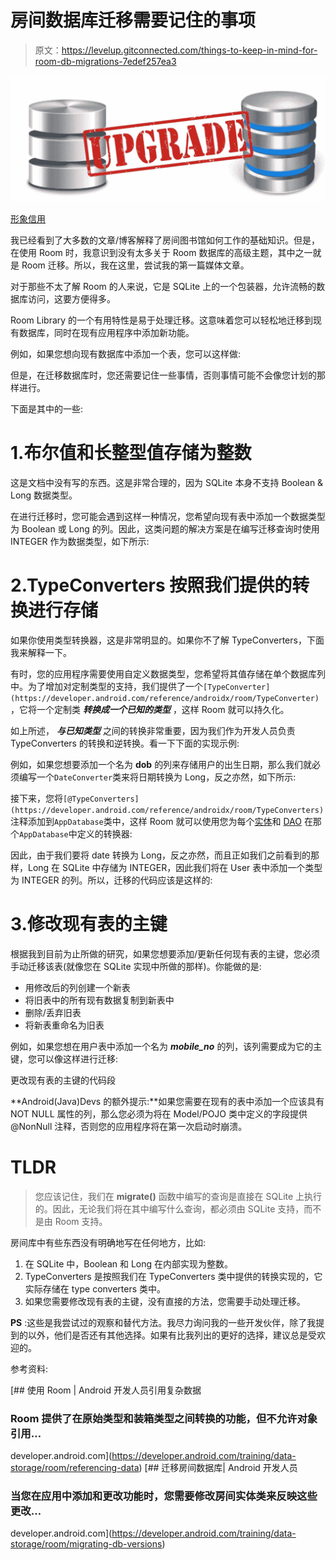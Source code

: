 # 房间数据库迁移需要记住的事项

> 原文：<https://levelup.gitconnected.com/things-to-keep-in-mind-for-room-db-migrations-7edef257ea3>

![](img/e9c10c078adad7f51b0cecdc134051f2.png)

[形象信用](https://medium.com/@elye.project/android-sqlite-database-migration-b9ad47811d34)

我已经看到了大多数的文章/博客解释了房间图书馆如何工作的基础知识。但是，在使用 Room 时，我意识到没有太多关于 Room 数据库的高级主题，其中之一就是 Room 迁移。所以，我在这里，尝试我的第一篇媒体文章。

对于那些不太了解 Room 的人来说，它是 SQLite 上的一个包装器，允许流畅的数据库访问，这要方便得多。

Room Library 的一个有用特性是易于处理迁移。这意味着您可以轻松地迁移到现有数据库，同时在现有应用程序中添加新功能。

例如，如果您想向现有数据库中添加一个表，您可以这样做:

但是，在迁移数据库时，您还需要记住一些事情，否则事情可能不会像您计划的那样进行。

下面是其中的一些:

# 1.布尔值和长整型值存储为整数

这是文档中没有写的东西。这是非常合理的，因为 SQLite 本身不支持 Boolean & Long 数据类型。

在进行迁移时，您可能会遇到这样一种情况，您希望向现有表中添加一个数据类型为 Boolean 或 Long 的列。因此，这类问题的解决方案是在编写迁移查询时使用 INTEGER 作为数据类型，如下所示:

# 2.TypeConverters 按照我们提供的转换进行存储

如果你使用类型转换器，这是非常明显的。如果你不了解 TypeConverters，下面我来解释一下。

有时，您的应用程序需要使用自定义数据类型，您希望将其值存储在单个数据库列中。为了增加对定制类型的支持，我们提供了一个`[TypeConverter](https://developer.android.com/reference/androidx/room/TypeConverter)`，它将一个定制类 ***转换成一个已知的类型*** ，这样 Room 就可以持久化。

如上所述， ***与已知类型*** 之间的转换非常重要，因为我们作为开发人员负责 TypeConverters 的转换和逆转换。看一下下面的实现示例:

例如，如果您想要添加一个名为 **dob** 的列来存储用户的出生日期，那么我们就必须编写一个`DateConverter`类来将日期转换为 Long，反之亦然，如下所示:

接下来，您将`[@TypeConverters](https://developer.android.com/reference/androidx/room/TypeConverters)`注释添加到`AppDatabase`类中，这样 Room 就可以使用您为每个[实体](https://developer.android.com/training/data-storage/room/defining-data)和 [DAO](https://developer.android.com/training/data-storage/room/accessing-data) 在那个`AppDatabase`中定义的转换器:

因此，由于我们要将 date 转换为 Long，反之亦然，而且正如我们之前看到的那样，Long 在 SQLite 中存储为 INTEGER，因此我们将在 User 表中添加一个类型为 INTEGER 的列。所以，迁移的代码应该是这样的:

# 3.修改现有表的主键

根据我到目前为止所做的研究，如果您想要添加/更新任何现有表的主键，您必须手动迁移该表(就像您在 SQLite 实现中所做的那样)。你能做的是:

*   用修改后的列创建一个新表
*   将旧表中的所有现有数据复制到新表中
*   删除/丢弃旧表
*   将新表重命名为旧表

例如，如果您想在用户表中添加一个名为 ***mobile_no*** 的列，该列需要成为它的主键，您可以像这样进行迁移:

更改现有表的主键的代码段

**Android(Java)Devs 的额外提示:**如果您需要在现有的表中添加一个应该具有 NOT NULL 属性的列，那么您必须为将在 Model/POJO 类中定义的字段提供@NonNull 注释，否则您的应用程序将在第一次启动时崩溃。

# TLDR

> 您应该记住，我们在 **migrate()** 函数中编写的查询是直接在 SQLite 上执行的。因此，无论我们将在其中编写什么查询，都必须由 SQLite 支持，而不是由 Room 支持。

房间库中有些东西没有明确地写在任何地方，比如:

1.  在 SQLite 中，Boolean 和 Long 在内部实现为整数。
2.  TypeConverters 是按照我们在 TypeConverters 类中提供的转换实现的，它实际存储在 type converters 类中。
3.  如果您需要修改现有表的主键，没有直接的方法，您需要手动处理迁移。

**PS** :这些是我尝试过的观察和替代方法。我尽力询问我的一些开发伙伴，除了我提到的以外，他们是否还有其他选择。如果有比我列出的更好的选择，建议总是受欢迎的。

参考资料:

[](https://developer.android.com/training/data-storage/room/referencing-data) [## 使用 Room | Android 开发人员引用复杂数据

### Room 提供了在原始类型和装箱类型之间转换的功能，但不允许对象引用…

developer.android.com](https://developer.android.com/training/data-storage/room/referencing-data) [](https://developer.android.com/training/data-storage/room/migrating-db-versions) [## 迁移房间数据库| Android 开发人员

### 当您在应用中添加和更改功能时，您需要修改房间实体类来反映这些更改…

developer.android.com](https://developer.android.com/training/data-storage/room/migrating-db-versions)